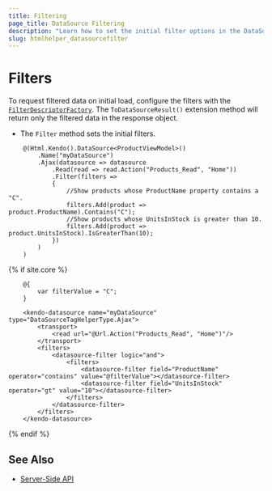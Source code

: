 ```yaml
---
title: Filtering
page_title: DataSource Filtering
description: "Learn how to set the initial filter options in the DataSource component for {{ site.framework }}."
slug: htmlhelper_datasourcefilter
---
```


# Filters

To request filtered data on initial load, configure the filters with the [`FilterDescriptorFactory`](/api/Kendo.Mvc.UI.Fluent/DataSourceFilterDescriptorFactory). The `ToDataSourceResult()` extension method will return only the filtered data in the response object.

* The `Filter` method sets the initial filters.

```HtmlHelper
    @(Html.Kendo().DataSource<ProductViewModel>()
        .Name("myDataSource")
        .Ajax(datasource => datasource
            .Read(read => read.Action("Products_Read", "Home"))
            .Filter(filters =>
            {
                //Show products whose ProductName property contains a "C".
                filters.Add(product => product.ProductName).Contains("C");
                //Show products whose UnitsInStock is greater than 10.
                filters.Add(product => product.UnitsInStock).IsGreaterThan(10);
            })
        )
    )
```
{% if site.core %}
```TagHelper
    @{
        var filterValue = "C";
    }

    <kendo-datasource name="myDataSource" type="DataSourceTagHelperType.Ajax">
        <transport>
            <read url="@Url.Action("Products_Read", "Home")"/>
        </transport>
        <filters>
            <datasource-filter logic="and">
                <filters>
                    <datasource-filter field="ProductName" operator="contains" value="@filterValue"></datasource-filter>
                    <datasource-filter field="UnitsInStock" operator="gt" value="10"></datasource-filter>
                </filters>
            </datasource-filter>
        </filters>
    </kendo-datasource>
```
{% endif %}

## See Also

* [Server-Side API](/api/datasource)
